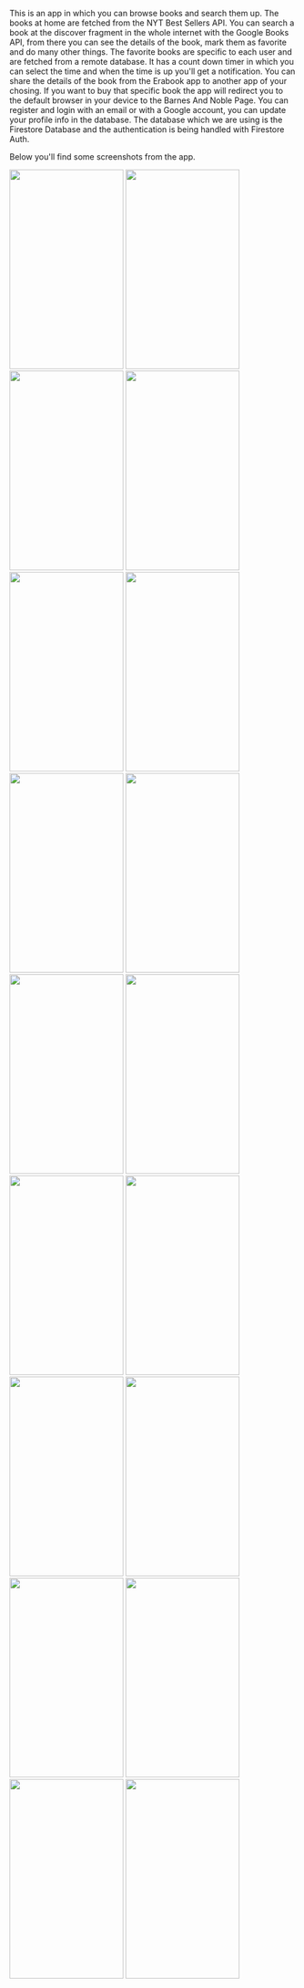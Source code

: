 This is an app in which you can browse books and search them up. 
The books at home are fetched from the NYT Best Sellers API. You can search a book at the discover fragment in the whole internet with the Google Books API, from there you can see the details of the book, mark them as favorite and do many other things. The favorite books are specific to each user and are fetched from a remote database.
It has a count down timer in which you can select the time and when the time is up you'll get a notification.
You can share the details of the book from the Erabook app to another app of your chosing. 
If you want to buy that specific book the app will redirect you to the default browser in your device to the Barnes And Noble Page. You can register and login with an email or with a Google account, you can update your profile info in the database. The database which we are using is the Firestore Database and the authentication is being handled with Firestore Auth.

Below you'll find some screenshots from the app.


<img src="https://github.com/florindakinandcarta/Erabook/assets/153519781/8c9fa24f-009e-4ed5-827a-dc1a42ca3418" width="200" height="350">
<img src="https://github.com/florindakinandcarta/Erabook/assets/153519781/4ab84794-b231-470a-a720-21f1778fe270" width="200" height="350">
<img src="https://github.com/florindakinandcarta/Erabook/assets/153519781/e3c7f642-75b2-4f29-b8b3-2ec129faae10" width="200" height="350">
<img src="https://github.com/florindakinandcarta/Erabook/assets/153519781/611134cb-3cfd-4cfa-8c26-927c203eedcc" width="200" height="350"> 
<img src="https://github.com/florindakinandcarta/Erabook/assets/153519781/08584d47-e555-4659-951c-096e439059b7" width="200" height="350">
<img src="https://github.com/florindakinandcarta/Erabook/assets/153519781/a9e1d302-e688-4e81-8bcf-03eedd60bf61" width="200" height="350">
<img src="https://github.com/florindakinandcarta/Erabook/assets/153519781/0a24e332-9c39-4680-be22-c64dab2cde76" width="200" height="350">
<img src="https://github.com/florindakinandcarta/Erabook/assets/153519781/5c0fe0d8-5d00-4a97-afc7-f6bbee8b3791" width="200" height="350">
<img src="https://github.com/florindakinandcarta/Erabook/assets/153519781/84b71c1a-fea2-438f-afae-2c35170123e3" width="200" height="350">
<img src="https://github.com/florindakinandcarta/Erabook/assets/153519781/88144f89-28e0-47bd-9607-7f6dddef03de" width="200" height="350">
<img src="https://github.com/florindakinandcarta/Erabook/assets/153519781/45ef6943-2684-46d4-9f87-c39a9d69b18f" width="200" height="350">
<img src="https://github.com/florindakinandcarta/Erabook/assets/153519781/cab83c14-ebff-4617-ba88-fe7fee052d99" width="200" height="350">
<img src="https://github.com/florindakinandcarta/Erabook/assets/153519781/796d2112-03a5-4e4f-b1c3-b3141f5b6292" width="200" height="350">
<img src="https://github.com/florindakinandcarta/Erabook/assets/153519781/ba507906-b00d-46ea-8e5b-7a9b6b6a8397" width="200" height="350">
<img src="https://github.com/florindakinandcarta/Erabook/assets/153519781/7973ee31-116a-41fc-b24c-5910e2a9b52a" width="200" height="350">
<img src="https://github.com/florindakinandcarta/Erabook/assets/153519781/f54cc4e8-9187-4592-8893-19c1dab49a15" width="200" height="350">
<img src="https://github.com/florindakinandcarta/Erabook/assets/153519781/3bda413f-d883-4a60-9a57-134365d0ef24" width="200" height="350">
<img src="https://github.com/florindakinandcarta/Erabook/assets/153519781/9fc47758-237d-4c0e-bb54-92c9e98a0c07" width="200" height="350">

